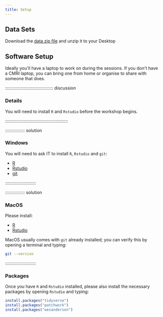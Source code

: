 ```yaml
---
title: Setup
---
```



## Data Sets

Download the [data zip file](data/data.zip) and unzip it to your Desktop

## Software Setup

Ideally you'll have a laptop to work on during the sessions.  If you don't have a CMRI laptop, you can bring one from home or organise to share with someone that does.  

::::::::::::::::::::::::::::::::::::::: discussion

### Details

You will need to install `R` and `Rstudio` before the workshop begins.


:::::::::::::::::::::::::::::::::::::::::::::::::::

:::::::::::::::: solution

### Windows

You will need to ask IT to install `R`, `Rstudio` and `git`:

 - [R](https://cran.r-project.org/bin/windows/base/)
 - [Rstudio](https://www.rstudio.com/products/rstudio/download/#download)
 - [git](https://git-scm.com/downloads)

:::::::::::::::::::::::::

:::::::::::::::: solution

### MacOS

Please install:

 - [R](https://cran.r-project.org/bin/macosx/)
 - [Rstudio](https://www.rstudio.com/products/rstudio/download/#download)


MacOS usually comes with `git` already installed; you can verify this by opening a terminal and typing:

```bash
git --version
```

:::::::::::::::::::::::::


### Packages

Once you have `R` and `Rstudio` installed, please also install the necessary packages by opening `Rstudio` and typing:

```R
install.packages("tidyverse")
install.packages("patchwork")
install.packages("wesanderson")

```

